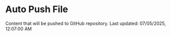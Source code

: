 # Auto Push File

Content that will be pushed to GitHub repository.
Last updated: 07/05/2025, 12:07:00 AM